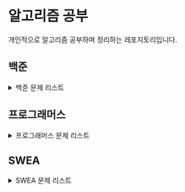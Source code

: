 # 알고리즘 공부

개인적으로 알고리즘 공부하며 정리하는 레포지토리입니다.


## 백준

<details>
<summary>백준 문제 리스트</summary>

| 사이트 |  문제   |                       문제 제목                        |                                              정답 코드                                               |
|:---:|:-----:|:--------------------------------------------------:|:------------------------------------------------------------------------------------------------:|
| 백준  | 11651 | [좌표 정렬하기 2](https://www.acmicpc.net/problem/11651) | [정답 코드](https://github.com/DevSSFW/study-algorithm/blob/main/sangyoon/src/Baekjoon/B_11651.java) |
| 백준  | 1181  |   [단어 정렬](https://www.acmicpc.net/problem/1181)    | [정답 코드](https://github.com/DevSSFW/study-algorithm/blob/main/sangyoon/src/Baekjoon/B_1181.java)  |
| 백준  | 10814 |  [나이순 정렬](https://www.acmicpc.net/problem/10814)   | [정답 코드](https://github.com/DevSSFW/study-algorithm/blob/main/sangyoon/src/Baekjoon/B_10814.java) |
| 백준  | 18870 |   [좌표 압축](https://www.acmicpc.net/problem/18870)   | [정답 코드](https://github.com/DevSSFW/study-algorithm/blob/main/sangyoon/src/Baekjoon/B_18870.java) |
| 백준  | 10872 |   [팩토리얼](https://www.acmicpc.net/problem/10872)    | [정답 코드](https://github.com/DevSSFW/study-algorithm/blob/main/sangyoon/src/Baekjoon/B_10872.java) |

</details>

## 프로그래머스

<details>
<summary>프로그래머스 문제 리스트</summary>

| 사이트 |  문제   |                       문제 제목                        |                                              정답 코드                                               |
|:---:|:-----:|:--------------------------------------------------:|:------------------------------------------------------------------------------------------------:|
| 백준  | 11651 | [좌표 정렬하기 2](https://www.acmicpc.net/problem/11651) | [정답 코드](https://github.com/DevSSFW/study-algorithm/blob/main/sangyoon/src/Baekjoon/B_11651.java) |
| 백준  | 1181  |   [단어 정렬](https://www.acmicpc.net/problem/1181)    | [정답 코드](https://github.com/DevSSFW/study-algorithm/blob/main/sangyoon/src/Baekjoon/B_1181.java)  |
| 백준  | 10814 |  [나이순 정렬](https://www.acmicpc.net/problem/10814)   | [정답 코드](https://github.com/DevSSFW/study-algorithm/blob/main/sangyoon/src/Baekjoon/B_10814.java) |
| 백준  | 18870 |   [좌표 압축](https://www.acmicpc.net/problem/18870)   | [정답 코드](https://github.com/DevSSFW/study-algorithm/blob/main/sangyoon/src/Baekjoon/B_18870.java) |
| 백준  | 10872 |   [팩토리얼](https://www.acmicpc.net/problem/10872)    | [정답 코드](https://github.com/DevSSFW/study-algorithm/blob/main/sangyoon/src/Baekjoon/B_10872.java) |

</details>

## SWEA

<details>
<summary>SWEA 문제 리스트</summary>

| 사이트 |  문제   |                       문제 제목                        |                                              정답 코드                                               |
|:---:|:-----:|:--------------------------------------------------:|:------------------------------------------------------------------------------------------------:|
| 백준  | 11651 | [좌표 정렬하기 2](https://www.acmicpc.net/problem/11651) | [정답 코드](https://github.com/DevSSFW/study-algorithm/blob/main/sangyoon/src/Baekjoon/B_11651.java) |
| 백준  | 1181  |   [단어 정렬](https://www.acmicpc.net/problem/1181)    | [정답 코드](https://github.com/DevSSFW/study-algorithm/blob/main/sangyoon/src/Baekjoon/B_1181.java)  |
| 백준  | 10814 |  [나이순 정렬](https://www.acmicpc.net/problem/10814)   | [정답 코드](https://github.com/DevSSFW/study-algorithm/blob/main/sangyoon/src/Baekjoon/B_10814.java) |
| 백준  | 18870 |   [좌표 압축](https://www.acmicpc.net/problem/18870)   | [정답 코드](https://github.com/DevSSFW/study-algorithm/blob/main/sangyoon/src/Baekjoon/B_18870.java) |
| 백준  | 10872 |   [팩토리얼](https://www.acmicpc.net/problem/10872)    | [정답 코드](https://github.com/DevSSFW/study-algorithm/blob/main/sangyoon/src/Baekjoon/B_10872.java) |

</details>

